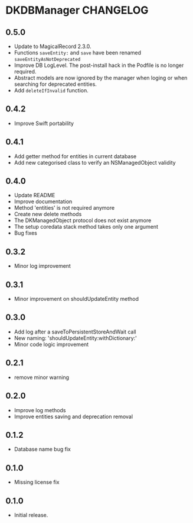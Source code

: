 # DKDBManager CHANGELOG

## 0.5.0

- Update to MagicalRecord 2.3.0.
- Functions `saveEntity:` and `save` have been renamed `saveEntityAsNotDeprecated`
- Improve DB LogLevel. The post-install hack in the Podfile is no longer required.
- Abstract models are now ignored by the manager when loging or when searching for deprecated entities.
- Add `deleteIfInvalid` function.

## 0.4.2

- Improve Swift portability

## 0.4.1

- Add getter method for entities in current database
- Add new categorised class to verify an NSManagedObject validity

## 0.4.0

- Update README
- Improve documentation
- Method 'entities' is not required anymore
- Create new delete methods
- The DKManagedObject protocol does not exist anymore
- The setup coredata stack method takes only one argument
- Bug fixes

## 0.3.2

- Minor log improvement

## 0.3.1

- Minor improvement on shouldUpdateEntity method

## 0.3.0

- Add log after a saveToPersistentStoreAndWait call
- New naming: 'shouldUpdateEntity:withDictionary:'
- Minor code logic improvement

## 0.2.1

- remove minor warning

## 0.2.0

- Improve log methods
- Improve entities saving and deprecation removal

## 0.1.2

- Database name bug fix

## 0.1.0

- Missing license fix

## 0.1.0

- Initial release.
